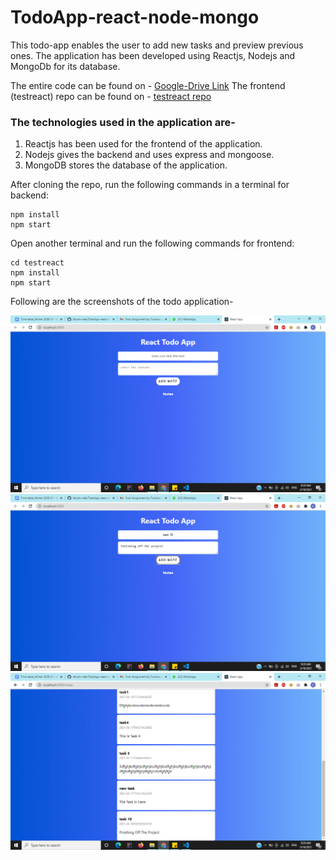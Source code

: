 # TodoApp-react-node-mongo

This todo-app enables the user to add new tasks and preview previous ones. The application has been developed using Reactjs, Nodejs and MongoDb for its database.

The entire code can be found on - [Google-Drive Link](https://drive.google.com/file/d/1zFwzaEDShU4QNVriPGKboqoCsv5d7pJ0/view?usp=sharing)
 The frontend (testreact) repo can be found on - [testreact repo](https://github.com/khushi-naik/test3-app.git)

### The technologies used in the application are-
1. Reactjs has been used for the frontend of the application.
2. Nodejs gives the backend and uses express and mongoose.
3. MongoDB stores the database of the application.

After cloning the repo, run the following commands in a terminal for backend:
```
npm install
npm start
```
Open another terminal and run the following commands for frontend:
```
cd testreact
npm install
npm start
```
Following are the screenshots of the todo application-

![screenshot1](./screenshots/one.png)
![screenshot2](./screenshots/two.png)
![screenshot3](./screenshots/three.png)

